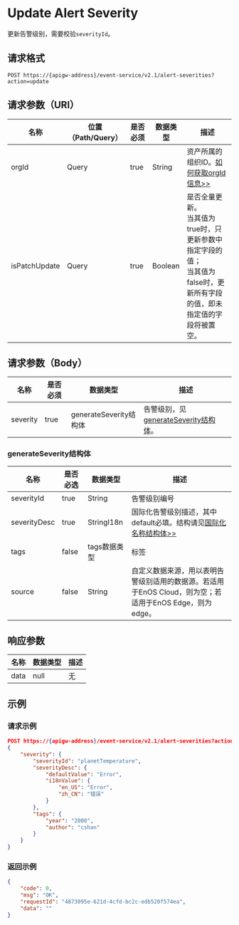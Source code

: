 # Update Alert Severity

更新告警级别，需要校验`severityId`。

## 请求格式

```
POST https://{apigw-address}/event-service/v2.1/alert-severities?action=update
```

## 请求参数（URI）

| 名称          | 位置（Path/Query） | 是否必须 | 数据类型 | 描述      |
|---------------|------------------|----------|-----------|--------------|
| orgId         | Query            | true     | String    | 资产所属的组织ID。[如何获取orgId信息>>](/docs/api/zh_CN/latest/api_faqs#id-orgid-orgid)|
|isPatchUpdate	 | Query      | true |  Boolean  | 是否全量更新。<br>当其值为true时，只更新参数中指定字段的值；<br>当其值为false时，更新所有字段的值，即未指定值的字段将被置空。|


## 请求参数（Body）
| 名称 | 是否必须 | 数据类型 | 描述 |
|------|-----------------|-----------|-------------|
| severity   |   true   |   generateSeverity结构体  |  告警级别，见[generateSeverity结构体](update_alert_severity#generateseverity-generateseverity)。 |


### generateSeverity结构体 <generateseverity>

| 名称  | 是否必选 | 数据类型 | 描述                         |
|--------------|--------------|--------------|-------------------------------------|
| severityId   | true         | String       | 告警级别编号                        |
| severityDesc | true         | StringI18n   | 国际化告警级别描述，其中default必填。结构请见[国际化名称结构体>>](/docs/api/zh_CN/latest/api_faqs.html#id3) |
| tags         | false        | tags数据类型 | 标签 |
| source  | false | String |自定义数据来源，用以表明告警级别适用的数据源。若适用于EnOS Cloud，则为空；若适用于EnOS Edge，则为edge。|


## 响应参数

| 名称  | 数据类型      | 描述               |
|-------|----------------|---------------------------|
|data   |   null  | 无  |



## 示例

### 请求示例

```json
POST https://{apigw-address}/event-service/v2.1/alert-severities?action=update&orgId=1c499110e8800000&isPatchUpdate=false
{
	"severity": {
		"severityId": "planetTemperature",
		"severityDesc": {
			"defaultValue": "Error",
			"i18nValue": {
				"en_US": "Error",
				"zh_CN": "错误"
			}
		},
		"tags": {
			"year": "2000",
			"author": "cshan"
		}
	}
}
```

### 返回示例

```json
{
	"code": 0,
	"msg": "OK",
	"requestId": "4873095e-621d-4cfd-bc2c-edb520f574ea",
	"data": ""
}
```
